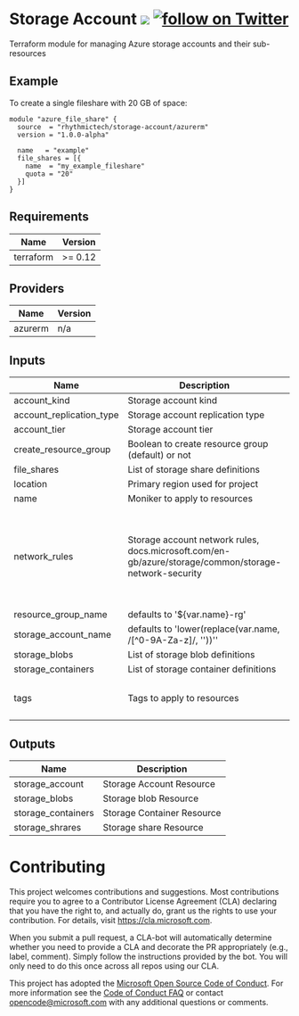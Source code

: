 # Storage Account [![](https://github.com/rhythmictech/terraform-azurerm-storage-account/workflows/check/badge.svg)](https://github.com/rhythmictech/terraform-azurerm-storage-account/actions) <a href="https://twitter.com/intent/follow?screen_name=RhythmicTech"><img src="https://img.shields.io/twitter/follow/RhythmicTech?style=social&logo=RhythmicTech" alt="follow on Twitter"></a>
Terraform module for managing Azure storage accounts and their sub-resources

## Example
To create a single fileshare with 20 GB of space:
```
module "azure_file_share" {
  source  = "rhythmictech/storage-account/azurerm"
  version = "1.0.0-alpha"

  name   = "example"
  file_shares = [{
    name  = "my_example_fileshare"
    quota = "20"
  }]
}
```

<!-- BEGINNING OF PRE-COMMIT-TERRAFORM DOCS HOOK -->
## Requirements

| Name | Version |
|------|---------|
| terraform | >= 0.12 |

## Providers

| Name | Version |
|------|---------|
| azurerm | n/a |

## Inputs

| Name | Description | Type | Default | Required |
|------|-------------|------|---------|:--------:|
| account\_kind | Storage account kind | `string` | `"StorageV2"` | no |
| account\_replication\_type | Storage account replication type | `string` | `"LRS"` | no |
| account\_tier | Storage account tier | `string` | `"Standard"` | no |
| create\_resource\_group | Boolean to create resource group (default) or not | `bool` | `true` | no |
| file\_shares | List of storage share definitions | `list(map(any))` | `[]` | no |
| location | Primary region used for project | `string` | `"eastus"` | no |
| name | Moniker to apply to resources | `string` | n/a | yes |
| network\_rules | Storage account network rules, docs.microsoft.com/en-gb/azure/storage/common/storage-network-security | <pre>object({<br>    default_action             = string<br>    bypass                     = list(string)<br>    ip_rules                   = list(string)<br>    virtual_network_subnet_ids = list(string)<br>  })</pre> | <pre>{<br>  "bypass": [<br>    "None"<br>  ],<br>  "default_action": "Allow",<br>  "ip_rules": [],<br>  "virtual_network_subnet_ids": []<br>}</pre> | no |
| resource\_group\_name | defaults to '${var.name}-rg' | `string` | `""` | no |
| storage\_account\_name | defaults to  'lower(replace(var.name, /[^0-9A-Za-z]/, ''))'' | `string` | `""` | no |
| storage\_blobs | List of storage blob definitions | `list(map(string))` | `[]` | no |
| storage\_containers | List of storage container definitions | `list(map(string))` | `[]` | no |
| tags | Tags to apply to resources | `map(string)` | <pre>{<br>  "terraform_managed": true<br>}</pre> | no |

## Outputs

| Name | Description |
|------|-------------|
| storage\_account | Storage Account Resource |
| storage\_blobs | Storage blob Resource |
| storage\_containers | Storage Container Resource |
| storage\_shrares | Storage share Resource |

<!-- END OF PRE-COMMIT-TERRAFORM DOCS HOOK -->


# Contributing

This project welcomes contributions and suggestions.  Most contributions require you to agree to a
Contributor License Agreement (CLA) declaring that you have the right to, and actually do, grant us
the rights to use your contribution. For details, visit https://cla.microsoft.com.

When you submit a pull request, a CLA-bot will automatically determine whether you need to provide
a CLA and decorate the PR appropriately (e.g., label, comment). Simply follow the instructions
provided by the bot. You will only need to do this once across all repos using our CLA.

This project has adopted the [Microsoft Open Source Code of Conduct](https://opensource.microsoft.com/codeofconduct/).
For more information see the [Code of Conduct FAQ](https://opensource.microsoft.com/codeofconduct/faq/) or
contact [opencode@microsoft.com](mailto:opencode@microsoft.com) with any additional questions or comments.
